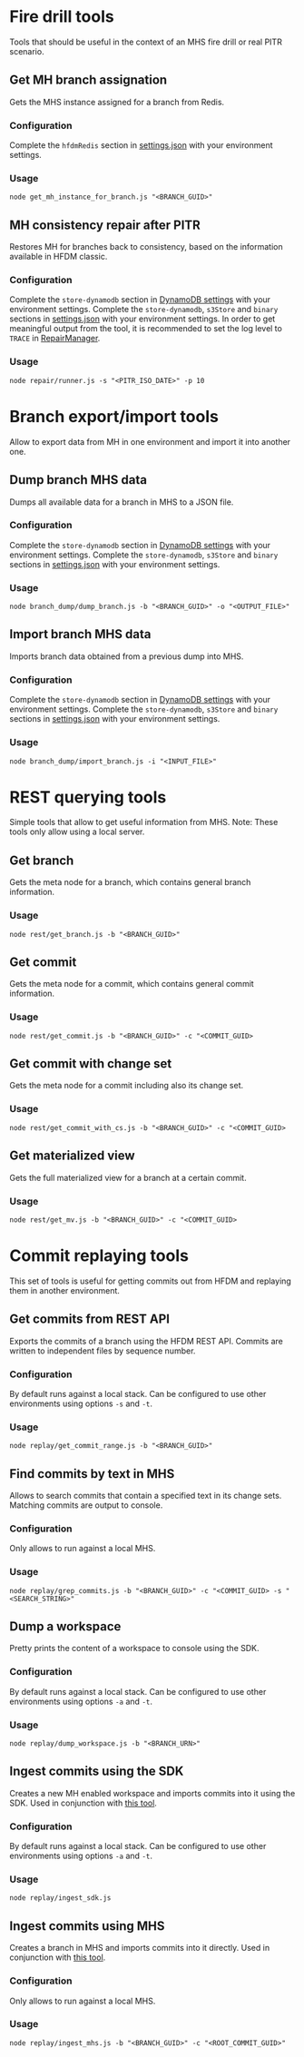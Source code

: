 # Fire drill tools

Tools that should be useful in the context of an MHS fire drill or real PITR scenario.

## Get MH branch assignation

Gets the MHS instance assigned for a branch from Redis.

### Configuration

Complete the `hfdmRedis` section in [settings.json](../config/settings.json) with your environment settings.

### Usage

```
node get_mh_instance_for_branch.js "<BRANCH_GUID>"
```

## MH consistency repair after PITR

Restores MH for branches back to consistency, based on the information available in HFDM classic.

### Configuration

Complete the `store-dynamodb` section in [DynamoDB settings](../../../libs/dynamodb_store/config/settings.json) with your environment settings.
Complete the `store-dynamodb`, `s3Store` and `binary` sections in [settings.json](../config/settings.json) with your environment settings.
In order to get meaningful output from the tool, it is recommended to set the log level to `TRACE` in [RepairManager](repair/repair_manager.js).

### Usage

```
node repair/runner.js -s "<PITR_ISO_DATE>" -p 10
```

# Branch export/import tools

Allow to export data from MH in one environment and import it into another one.

## Dump branch MHS data

Dumps all available data for a branch in MHS to a JSON file.

### Configuration

Complete the `store-dynamodb` section in [DynamoDB settings](../../../libs/dynamodb_store/config/settings.json) with your environment settings.
Complete the `store-dynamodb`, `s3Store` and `binary` sections in [settings.json](../config/settings.json) with your environment settings.

### Usage

```
node branch_dump/dump_branch.js -b "<BRANCH_GUID>" -o "<OUTPUT_FILE>"
```

## Import branch MHS data

Imports branch data obtained from a previous dump into MHS.

### Configuration

Complete the `store-dynamodb` section in [DynamoDB settings](../../../libs/dynamodb_store/config/settings.json) with your environment settings.
Complete the `store-dynamodb`, `s3Store` and `binary` sections in [settings.json](../config/settings.json) with your environment settings.

### Usage

```
node branch_dump/import_branch.js -i "<INPUT_FILE>"
```

# REST querying tools

Simple tools that allow to get useful information from MHS.
Note: These tools only allow using a local server.

## Get branch

Gets the meta node for a branch, which contains general branch information.

### Usage

```
node rest/get_branch.js -b "<BRANCH_GUID>"
```

## Get commit

Gets the meta node for a commit, which contains general commit information.

### Usage

```
node rest/get_commit.js -b "<BRANCH_GUID>" -c "<COMMIT_GUID>
```

## Get commit with change set

Gets the meta node for a commit including also its change set.

### Usage

```
node rest/get_commit_with_cs.js -b "<BRANCH_GUID>" -c "<COMMIT_GUID>
```

## Get materialized view

Gets the full materialized view for a branch at a certain commit.

### Usage

```
node rest/get_mv.js -b "<BRANCH_GUID>" -c "<COMMIT_GUID>
```

# Commit replaying tools

This set of tools is useful for getting commits out from HFDM and replaying them in another environment.

## Get commits from REST API

Exports the commits of a branch using the HFDM REST API. Commits are written to independent files by sequence number.

### Configuration

By default runs against a local stack. Can be configured to use other environments using options `-s` and `-t`.

### Usage

```
node replay/get_commit_range.js -b "<BRANCH_GUID>"
```

## Find commits by text in MHS

Allows to search commits that contain a specified text in its change sets. Matching commits are output to console.

### Configuration

Only allows to run against a local MHS.

### Usage

```
node replay/grep_commits.js -b "<BRANCH_GUID>" -c "<COMMIT_GUID> -s "<SEARCH_STRING>"
```

## Dump a workspace

Pretty prints the content of a workspace to console using the SDK.

### Configuration

By default runs against a local stack. Can be configured to use other environments using options `-a` and `-t`.

### Usage

```
node replay/dump_workspace.js -b "<BRANCH_URN>"
```

## Ingest commits using the SDK

Creates a new MH enabled workspace and imports commits into it using the SDK. Used in conjunction with [this tool](#Get-commits-from-REST-API).

### Configuration

By default runs against a local stack. Can be configured to use other environments using options `-a` and `-t`.

### Usage

```
node replay/ingest_sdk.js
```

## Ingest commits using MHS

Creates a branch in MHS and imports commits into it directly. Used in conjunction with [this tool](#Get-commits-from-REST-API).

### Configuration

Only allows to run against a local MHS.

### Usage

```
node replay/ingest_mhs.js -b "<BRANCH_GUID>" -c "<ROOT_COMMIT_GUID>"
```
